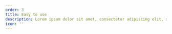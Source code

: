 ```yaml
---
order: 3
title: Easy to use
description: Lorem ipsum dolor sit amet, consectetur adipiscing elit, sed do eiusmod tempor incididunt ut labore et dolore magna aliqua.
icon: ''
---
```

